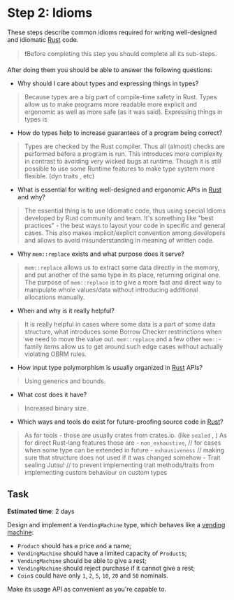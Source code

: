 Step 2: Idioms
==============

These steps describe common idioms required for writing well-designed and idiomatic [Rust] code.

> ❗️Before completing this step you should complete all its sub-steps.

After doing them you should be able to answer the following questions:
- Why should I care about types and expressing things in types?
> Because types are a big part of compile-time safety in Rust.
> Types allow us to make programs more readable more explicit and ergonomic as well as more safe (as it was said).
> Expressing things in types is

- How do types help to increase guarantees of a program being correct?
> Types are checked by the Rust compiler. Thus all (almost) checks are performed before a program is run.
> This introduces more complexity in contrast to avoiding very wicked bugs at runtime.
> Though it is still possible to use some Runtime features to make type system more flexible. (dyn traits , etc)


- What is essential for writing well-designed and ergonomic APIs in [Rust] and why?

> The essential thing is to use Idiomatic code, thus using special Idioms developed by Rust community and team.
> It's something like "best practices" - the best ways to layout your code in specific and general cases.
> This also makes implicit/explicit convention among developers and allows to avoid misunderstanding in meaning of written code.


- Why `mem::replace` exists and what purpose does it serve?
> `mem::replace` allows us to extract some data directly in the memory,
> and put another of the same type in its place, returning original one.
> The purpose of `mem::replace` is to give a more fast and direct way
> to manipulate whole values/data without introducing additional allocations manually.

- When and why is it really helpful?
> It is really helpful in cases where some data is a part of some data structure,
> what introduces some Borrow Checker restrinctions when we need to move the value out.
> `mem::replace` and a few other `mem::`-family items allow us to get around such edge cases without actually violating OBRM rules.


- How input type polymorphism is usually organized in [Rust] APIs?
> Using generics and bounds.


- What cost does it have?
> Increased binary size.


- Which ways and tools do exist for future-proofing source code in [Rust]?
> As for tools - those are usually crates from crates.io. (like `sealed` , )
> As for direct Rust-lang features those are
    - `non_exhaustive`, // for cases when some type can be extended in future
    - `exhausiveness` // making sure that structure does not used if it was changed somehow
    - Trait sealing Jutsu! // to prevent implementing trait methods/traits from implementing custom behaviour on custom types


## Task

__Estimated time__: 2 days




Design and implement a `VendingMachine` type, which behaves like a [vending machine][1]:
- `Product` should has a price and a name;
- `VendingMachine` should have a limited capacity of `Product`s;
- `VendingMachine` should be able to give a rest;
- `VendingMachine` should reject purchase if it cannot give a rest;
- `Coin`s could have only `1`, `2`, `5`, `10`, `20` and `50` nominals.

Make its usage API as convenient as you're capable to.




[Rust]: https://www.rust-lang.org

[1]: https://en.wikipedia.org/wiki/Vending_machine
[2]: https://doc.rust-lang.org/book/ch11-03-test-organization.html
[3]: https://youtu.be/Vw8BFScm0K0
